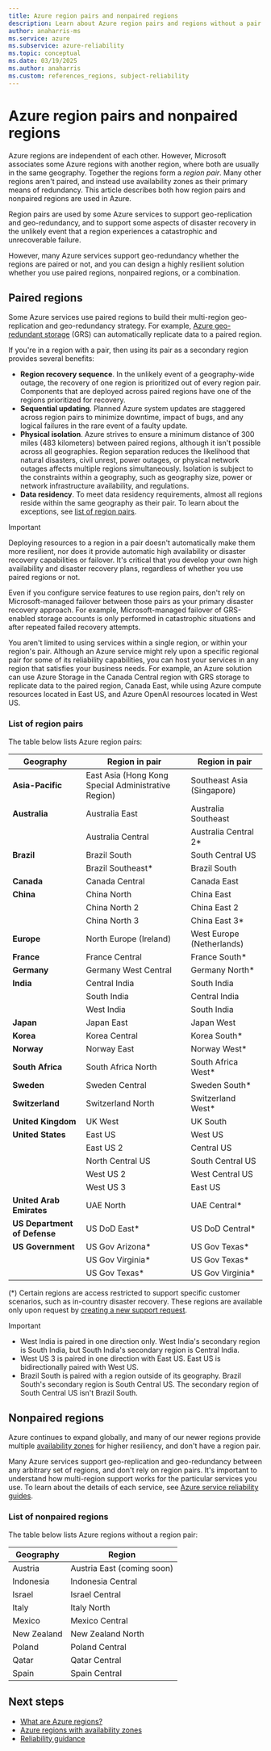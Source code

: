 ```yaml
---
title: Azure region pairs and nonpaired regions
description: Learn about Azure region pairs and regions without a pair.
author: anaharris-ms
ms.service: azure
ms.subservice: azure-reliability
ms.topic: conceptual
ms.date: 03/19/2025
ms.author: anaharris
ms.custom: references_regions, subject-reliability
---
```


# Azure region pairs and nonpaired regions

Azure regions are independent of each other. However, Microsoft associates some Azure regions with another region, where both are usually in the same geography. Together the regions form a *region pair*. Many other regions aren't paired, and instead use availability zones as their primary means of redundancy. This article describes both how region pairs and nonpaired regions are used in Azure.

Region pairs are used by some Azure services to support geo-replication and geo-redundancy, and to support some aspects of disaster recovery in the unlikely event that a region experiences a catastrophic and unrecoverable failure.

However, many Azure services support geo-redundancy whether the regions are paired or not, and you can design a highly resilient solution whether you use paired regions, nonpaired regions, or a combination.

## Paired regions

Some Azure services use paired regions to build their multi-region geo-replication and geo-redundancy strategy. For example, [Azure geo-redundant storage](../storage/common/storage-redundancy.md#geo-redundant-storage) (GRS) can automatically replicate data to a paired region.

If you're in a region with a pair, then using its pair as a secondary region provides several benefits:

- **Region recovery sequence**. In the unlikely event of a geography-wide outage, the recovery of one region is prioritized out of every region pair. Components that are deployed across paired regions have one of the regions prioritized for recovery.
- **Sequential updating**. Planned Azure system updates are staggered across region pairs to minimize downtime, impact of bugs, and any logical failures in the rare event of a faulty update.
- **Physical isolation**. Azure strives to ensure a minimum distance of 300 miles (483 kilometers) between paired regions, although it isn't possible across all geographies. Region separation reduces the likelihood that natural disasters, civil unrest, power outages, or physical network outages affects multiple regions simultaneously. Isolation is subject to the constraints within a geography, such as geography size, power or network infrastructure availability, and regulations.
- **Data residency**. To meet data residency requirements, almost all regions reside within the same geography as their pair. To learn about the exceptions, see [list of region pairs](#list-of-region-pairs).

> [!IMPORTANT]
> Deploying resources to a region in a pair doesn't automatically make them more resilient, nor does it provide automatic high availability or disaster recovery capabilities or failover. It's critical that you develop your own high availability and disaster recovery plans, regardless of whether you use paired regions or not.
>
> Even if you configure service features to use region pairs, don't rely on Microsoft-managed failover between those pairs as your primary disaster recovery approach. For example, Microsoft-managed failover of GRS-enabled storage accounts is only performed in catastrophic situations and after repeated failed recovery attempts.

You aren't limited to using services within a single region, or within your region's pair. Although an Azure service might rely upon a specific regional pair for some of its reliability capabilities, you can host your services in any region that satisfies your business needs. For example, an Azure solution can use Azure Storage in the Canada Central region with GRS storage to replicate data to the paired region, Canada East, while using Azure compute resources located in East US, and Azure OpenAI resources located in West US.

### List of region pairs

The table below lists Azure region pairs:

| Geography | Region in pair | Region in pair |
| --- | --- | --- |
| **Asia-Pacific** | East Asia (Hong Kong Special Administrative Region) | Southeast Asia (Singapore) |
| **Australia** | Australia East | Australia Southeast |
| | Australia Central | Australia Central 2\* |
| **Brazil** | Brazil South | South Central US |
| | Brazil Southeast\* | Brazil South |
| **Canada** | Canada Central | Canada East |
| **China** | China North | China East |
| | China North 2 | China East 2 |
| | China North 3 | China East 3\* |
| **Europe** | North Europe (Ireland) | West Europe (Netherlands) |
| **France** | France Central | France South\* |
| **Germany** | Germany West Central | Germany North\* |
| **India** | Central India | South India |
| |South India | Central India |
| | West India | South India |
| **Japan** | Japan East | Japan West |
| **Korea** | Korea Central | Korea South\* |
| **Norway** | Norway East | Norway West\* |
| **South Africa** | South Africa North | South Africa West\* |
| **Sweden** | Sweden Central | Sweden South\* |
| **Switzerland** | Switzerland North | Switzerland West\* |
| **United Kingdom** | UK West | UK South |
| **United States** | East US | West US |
| | East US 2 | Central US |
| | North Central US | South Central US |
| | West US 2 | West Central US |
| | West US 3 | East US |
| **United Arab Emirates** | UAE North | UAE Central\* |
| **US Department of Defense** | US DoD East\* | US DoD Central\* |
| **US Government** | US Gov Arizona\* | US Gov Texas\* |
| | US Gov Virginia\* | US Gov Texas\* |
| | US Gov Texas\* | US Gov Virginia\* |

(\*) Certain regions are access restricted to support specific customer scenarios, such as in-country disaster recovery. These regions are available only upon request by [creating a new support request](/troubleshoot/azure/general/region-access-request-process#reserved-access-regions).

> [!IMPORTANT]
> - West India is paired in one direction only. West India's secondary region is South India, but South India's secondary region is Central India.
> - West US 3 is paired in one direction with East US. East US is bidirectionally paired with West US.
> - Brazil South is paired with a region outside of its geography. Brazil South's secondary region is South Central US. The secondary region of South Central US isn't Brazil South.

## Nonpaired regions

Azure continues to expand globally, and many of our newer regions provide multiple [availability zones](./availability-zones-overview.md) for higher resiliency, and don't have a region pair.

Many Azure services support geo-replication and geo-redundancy between any arbitrary set of regions, and don't rely on region pairs. It's important to understand how multi-region support works for the particular services you use. To learn about the details of each service, see [Azure service reliability guides](./overview-reliability-guidance.md).

### List of nonpaired regions

The table below lists Azure regions without a region pair:

| Geography | Region |
|-----|----|
| Austria | Austria East (coming soon) |
|Indonesia|Indonesia Central|
| Israel | Israel Central|
| Italy | Italy North|
| Mexico | Mexico Central |
| New Zealand | New Zealand North |
| Poland | Poland Central |
| Qatar | Qatar Central |
| Spain | Spain Central|

## Next steps

- [What are Azure regions?](./regions-overview.md)
- [Azure regions with availability zones](availability-zones-region-support.md)
- [Reliability guidance](./reliability-guidance-overview.md)
